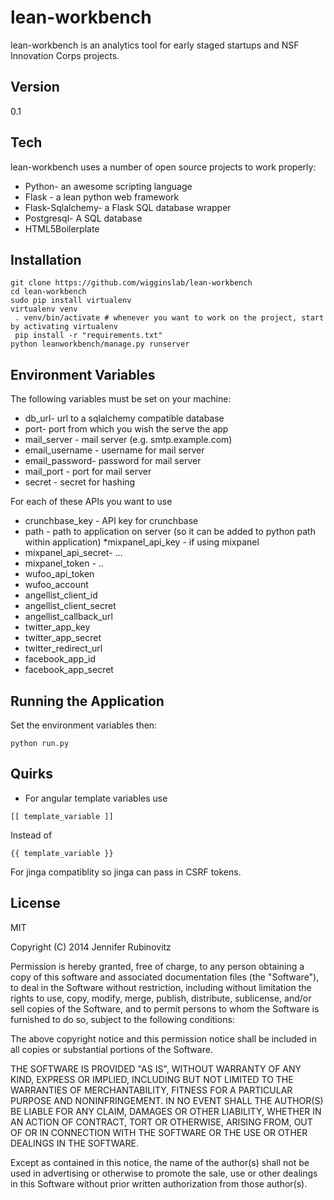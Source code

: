 lean-workbench
=========

lean-workbench is an analytics tool for early staged startups and NSF Innovation Corps projects.


Version
-

0.1

Tech
-----------

lean-workbench uses a number of open source projects to work properly:

* Python- an awesome scripting language
* Flask - a lean python web framework
* Flask-Sqlalchemy- a Flask SQL database wrapper
* Postgresql- A SQL database
* HTML5Boilerplate
 
Installation
--------------

```
git clone https://github.com/wigginslab/lean-workbench
cd lean-workbench
sudo pip install virtualenv
virtualenv venv
 . venv/bin/activate # whenever you want to work on the project, start by activating virtualenv
 pip install -r "requirements.txt"
python leanworkbench/manage.py runserver 
```
Environment Variables
--------------------
The following variables must be set on your machine:

* db_url- url to a sqlalchemy compatible database
* port- port from which you wish the serve the app
* mail_server - mail server (e.g. smtp.example.com)
* email_username - username for mail server
* email_password- password for mail server
* mail_port - port for mail server
* secret - secret for hashing

For each of these APIs you want to use

* crunchbase_key - API key for crunchbase
* path - path to application on server (so it can be added to python path within application)
*mixpanel_api_key - if using mixpanel
* mixpanel_api_secret- ...
* mixpanel_token - ..
* wufoo_api_token 
* wufoo_account
* angellist_client_id
* angellist_client_secret
* angellist_callback_url
* twitter_app_key
* twitter_app_secret
* twitter_redirect_url
* facebook_app_id
* facebook_app_secret

Running the Application
---------------------------
Set the environment variables then:
```
python run.py
```


Quirks
----
* For angular template variables use 
```
[[ template_variable ]]
```
Instead of 
```
{{ template_variable }}
```
For jinga compatiblity so jinga can pass in CSRF tokens.

License
-

MIT

Copyright (C) 2014 Jennifer Rubinovitz

Permission is hereby granted, free of charge, to any person obtaining a copy of this software and associated documentation files (the "Software"), to deal in the Software without restriction, including without limitation the rights to use, copy, modify, merge, publish, distribute, sublicense, and/or sell copies of the Software, and to permit persons to whom the Software is furnished to do so, subject to the following conditions:

The above copyright notice and this permission notice shall be included in all copies or substantial portions of the Software.

THE SOFTWARE IS PROVIDED "AS IS", WITHOUT WARRANTY OF ANY KIND, EXPRESS OR IMPLIED, INCLUDING BUT NOT LIMITED TO THE WARRANTIES OF MERCHANTABILITY, FITNESS FOR A PARTICULAR PURPOSE AND NONINFRINGEMENT. IN NO EVENT SHALL THE AUTHOR(S) BE LIABLE FOR ANY CLAIM, DAMAGES OR OTHER LIABILITY, WHETHER IN AN ACTION OF CONTRACT, TORT OR OTHERWISE, ARISING FROM, OUT OF OR IN CONNECTION WITH THE SOFTWARE OR THE USE OR OTHER DEALINGS IN THE SOFTWARE.

Except as contained in this notice, the name of the author(s) shall not be used in advertising or otherwise to promote the sale, use or other dealings in this Software without prior written authorization from those author(s).

